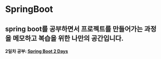 # SpringBoot
## spring boot를 공부하면서 프로젝트를 만들어가는 과정을 메모하고 복습을 위한 나만의 공간입니다.

**2일차 공부: [Spring Boot 2 Days](https://github.com/KIMJUNGRYUN/SpringBoot/tree/main/SpringBoot%202Days)**
